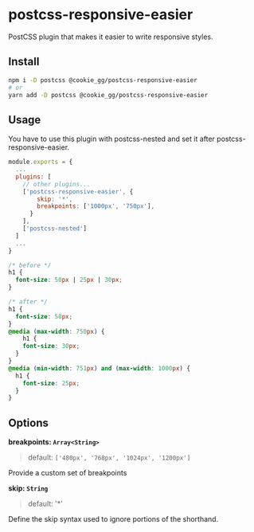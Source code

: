 # postcss-responsive-easier

PostCSS plugin that makes it easier to write responsive styles.

## Install

```bash
npm i -D postcss @cookie_gg/postcss-responsive-easier
# or
yarn add -D postcss @cookie_gg/postcss-responsive-easier
```

## Usage

You have to use this plugin with postcss-nested and set it after postcss-responsive-easier.

```js:postcss.config.js
module.exports = {
  ...
  plugins: [
    // other plugins...
    ['postcss-responsive-easier', {
        skip: '*',
        breakpoints: ['1000px', '750px'],
      }
    ],
    ['postcss-nested']
  ]
  ...
}
```

```css:style.css
/* before */
h1 {
  font-size: 50px | 25px | 30px;
}

/* after */
h1 {
  font-size: 50px;
}
@media (max-width: 750px) {
    h1 {
    font-size: 30px;
  }
}
@media (min-width: 751px) and (max-width: 1000px) {
  h1 {
    font-size: 25px;
  }
}
```

## Options

**breakpoints: `Array<String>`**

> default: `['480px', '768px', '1024px', '1200px']`

Provide a custom set of breakpoints

**skip: `String`**

> default: '\*'

Define the skip syntax used to ignore portions of the shorthand.
